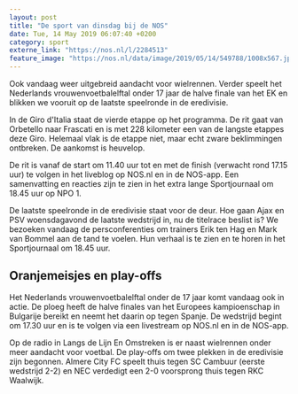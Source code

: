 ```yaml
---
layout: post
title: "De sport van dinsdag bij de NOS"
date: Tue, 14 May 2019 06:07:40 +0200
category: sport
externe_link: "https://nos.nl/l/2284513"
feature_image: "https://nos.nl/data/image/2019/05/14/549788/1008x567.jpg"
---
```


<p>Ook vandaag weer uitgebreid aandacht voor wielrennen. Verder speelt het Nederlands vrouwenvoetbalelftal onder 17 jaar de halve finale van het EK en blikken we vooruit op de laatste speelronde in de eredivisie.</p>
<p>In de Giro d'Italia staat de vierde etappe op het programma. De rit gaat van Orbetello naar Frascati en is met 228 kilometer een van de langste etappes deze Giro. Helemaal vlak is de etappe niet, maar echt zware beklimmingen ontbreken. De aankomst is heuvelop.</p>
<p>De rit is vanaf de start om 11.40 uur tot en met de finish (verwacht rond 17.15 uur) te volgen in het liveblog op NOS.nl en in de NOS-app. Een samenvatting en reacties zijn te zien in het extra lange Sportjournaal om 18.45 uur op NPO 1.</p>
<p>De laatste speelronde in de eredivisie staat voor de deur. Hoe gaan Ajax en PSV woensdagavond de laatste wedstrijd in, nu de titelrace beslist is? We bezoeken vandaag de persconferenties om trainers Erik ten Hag en Mark van Bommel aan de tand te voelen. Hun verhaal is te zien en te horen in het Sportjournaal om 18.45 uur.</p>
<h2>Oranjemeisjes en play-offs</h2>
<p>Het Nederlands vrouwenvoetbalelftal onder de 17 jaar komt vandaag ook in actie. De ploeg heeft de halve finales van het Europees kampioenschap in Bulgarije bereikt en neemt het daarin op tegen Spanje. De wedstrijd begint om 17.30 uur en is te volgen via een livestream op NOS.nl en in de NOS-app.</p>
<p>Op de radio in Langs de Lijn En Omstreken is er naast wielrennen onder meer aandacht voor voetbal. De play-offs om twee plekken in de eredivisie zijn begonnen. Almere City FC speelt thuis tegen SC Cambuur (eerste wedstrijd 2-2) en NEC verdedigt een 2-0 voorsprong thuis tegen RKC Waalwijk.</p>
